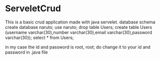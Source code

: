 # ServeletCrud
This is a basic crud application made with java servelet.
database schema 
create database naruto;
use naruto;
drop table Users;
create table Users (username varchar(30),number varchar(30),email varchar(30),password varchar(30));
select * from  Users;

in my case the id and password is root, root;
do change it to your id and password in .java file
